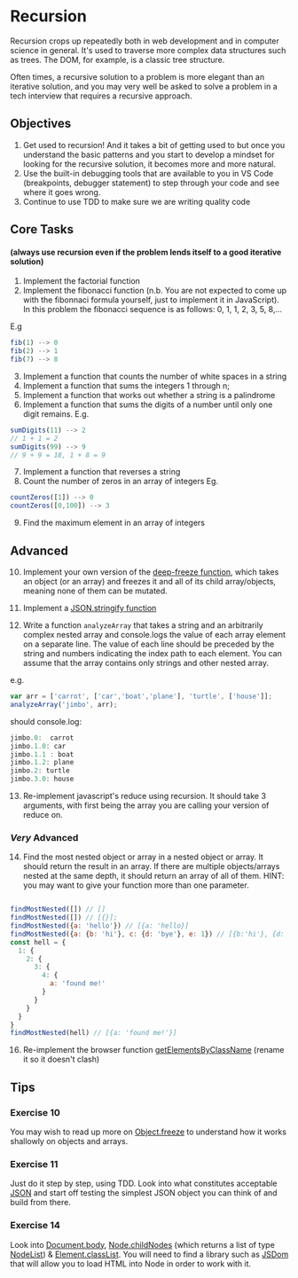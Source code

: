 # Recursion

Recursion crops up repeatedly both in web development and in computer
science in general. It's used to traverse more complex data structures
such as trees. The DOM, for example, is a classic tree structure.

Often times, a recursive solution to a problem is more elegant than
an iterative solution, and you may very well be asked to solve a 
problem in a tech interview that requires a recursive approach. 

## Objectives

1. Get used to recursion! And it takes a bit of getting used to but once  you understand the basic patterns and you start to develop a mindset for looking for the recursive solution, it becomes more and more natural.
2. Use the built-in debugging tools that are available to you in VS Code (breakpoints, debugger statement) to step through your code and see where it goes wrong.
3. Continue to use TDD to make sure we are writing quality code

## Core Tasks 
#### (always use recursion even if the problem lends itself to a good iterative solution)

1. Implement the factorial function
2. Implement the fibonacci function (n.b. You are not expected to come up with the fibonnaci formula yourself, just to implement it in JavaScript).  
In this problem the fibonacci sequence is as follows: 0, 1, 1, 2, 3, 5, 8,...

E.g
```javascript
fib(1) --> 0
fib(2) --> 1
fib(7) --> 8
```
3. Implement a function that counts the number of white spaces in a string
4. Implement a function that sums the integers 1 through n;
5. Implement a function that works out whether a string is a palindrome
6. Implement a function that sums the digits of a number until only one digit remains. 
 E.g.
 ```javascript
 sumDigits(11) --> 2
 // 1 + 1 = 2
 sumDigits(99) --> 9 
 // 9 + 9 = 18, 1 + 8 = 9
 ```
7. Implement a function that reverses a string
8. Count the number of zeros in an array of integers
Eg.
```javascript
countZeros([1]) --> 0
countZeros([0,100]) --> 3
```

9. Find the maximum element in an array of integers


## Advanced

10. Implement your own version of the [deep-freeze function](https://www.npmjs.com/package/deep-freeze), which takes an object (or an array) and freezes it and all of its child array/objects, meaning none of them can be mutated. 

11. Implement a [JSON.stringify function](https://developer.mozilla.org/en/docs/Web/JavaScript/Reference/Global_Objects/JSON/stringify)

12. Write a function `analyzeArray` that takes a string and an arbitrarily 
complex nested array and console.logs the value of each array element on 
a separate line. The value of each line should be preceded by the string 
and numbers indicating the index path to each element. You 
can assume that the array contains only strings and other nested array.

e.g. 

```javascript
var arr = ['carrot', ['car','boat','plane'], 'turtle', ['house']]; 
analyzeArray('jimbo', arr);
```

should console.log:

```javascript
jimbo.0:  carrot
jimbo.1.0: car
jimbo.1.1 : boat
jimbo.1.2: plane
jimbo.2: turtle
jimbo.3.0: house
```

13. Re-implement javascript's reduce using recursion. It should take 3 arguments, with first being the array you are calling your version of reduce on. 

### *Very* Advanced

14. Find the most nested object or array in a nested object or array. It should return the result in an array. If there are multiple objects/arrays nested at the same depth, it should return an array of all of them.
HINT: you may want to give your function more than one parameter.

```js

findMostNested([]) // []
findMostNested([]) // [{}];
findMostNested({a: 'hello'}) // [{a: 'hello}]
findMostNested({a: {b: 'hi'}, c: {d: 'bye'}, e: 1}) // [{b:'hi'}, {d: 'bye'}]
const hell = {
  1: {
    2: {
      3: {
        4: {
          a: 'found me!'
        }
      }
    }
  }
}
findMostNested(hell) // [{a: 'found me!'}]
```

16. Re-implement the browser function [getElementsByClassName](https://developer.mozilla.org/en/docs/Web/API/Document/getElementsByClassName) (rename it so it doesn't clash)



## Tips

### Exercise 10

You may wish to read up more on [Object.freeze](https://developer.mozilla.org/en-US/docs/Web/JavaScript/Reference/Global_Objects/Object/freeze) to understand how it works shallowly on objects and arrays.

### Exercise 11

Just do it step by step, using TDD. Look into what constitutes acceptable [JSON](https://developer.mozilla.org/en-US/docs/Web/JavaScript/Reference/Global_Objects/JSON)
and start off testing the simplest JSON object you can think of and build from there.

### Exercise 14

Look into [Document.body](https://developer.mozilla.org/en-US/docs/Web/API/Document/body),
[Node.childNodes](https://developer.mozilla.org/en-US/docs/Web/API/Node/childNodes) (which
returns a list of type [NodeList](https://developer.mozilla.org/en-US/docs/Web/API/NodeList))
& [Element.classList](https://developer.mozilla.org/en/docs/Web/API/Element/classList). You will need to find a library such as [JSDom](https://github.com/tmpvar/jsdom) that will allow you to load HTML into Node in order to work with it.
